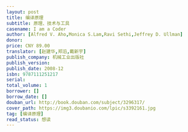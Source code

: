 ```yaml
---
layout: post
title: 编译原理
subtitle: 原理、技术与工具
casename: I am a Coder
author: [Alfred V. Aho,Monica S.Lam,Ravi Sethi,Jeffrey D. Ullman]
donor: 
price: CNY 89.00
translator: [赵建华,郑滔,戴新宇]
publish_company: 机械工业出版社
publish_version: 
publish_date: 2008-12
isbn: 9787111251217
serial: 
total_volume: 1
borrower: []
borrow_date: []
douban_url: http://book.douban.com/subject/3296317/
cover_path: https://img3.doubanio.com/lpic/s3392161.jpg
tag: [编译原理]
read_status: 想读
---
```

